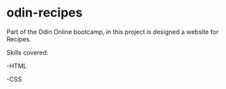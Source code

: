 # odin-recipes
Part of the Odin Online bootcamp, in this project is designed a website for Recipes.

Skills covered:

 -HTML

 -CSS